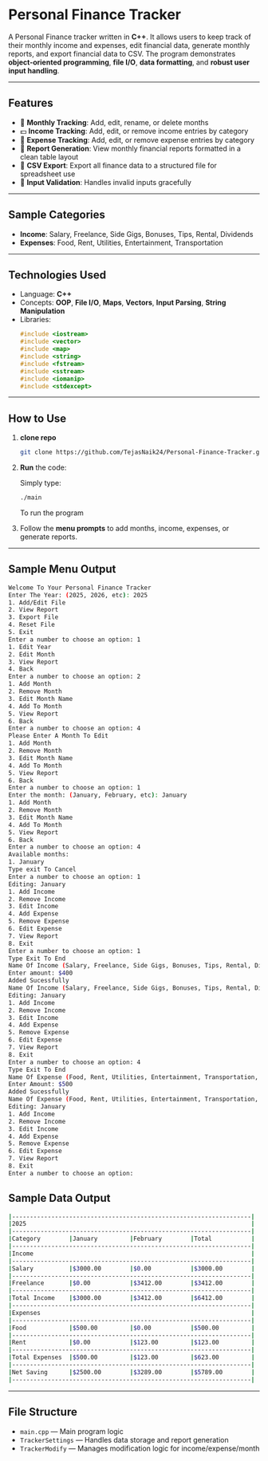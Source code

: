 # Personal Finance Tracker

A Personal Finance tracker written in **C++**. It allows users to keep track of their monthly income and expenses, 
edit financial data, generate monthly reports, and export financial data to CSV. The program demonstrates 
**object-oriented programming**, **file I/O**, **data formatting**, and **robust user input handling**.

---

## Features

- 📆 **Monthly Tracking**: Add, edit, rename, or delete months  
- 💵 **Income Tracking**: Add, edit, or remove income entries by category  
- 💸 **Expense Tracking**: Add, edit, or remove expense entries by category  
- 🧾 **Report Generation**: View monthly financial reports formatted in a clean table layout  
- 📁 **CSV Export**: Export all finance data to a structured file for spreadsheet use  
- 🧠 **Input Validation**: Handles invalid inputs gracefully  

---

## Sample Categories

- **Income**: Salary, Freelance, Side Gigs, Bonuses, Tips, Rental, Dividends  
- **Expenses**: Food, Rent, Utilities, Entertainment, Transportation  

---

## Technologies Used

- Language: **C++**
- Concepts: **OOP**, **File I/O**, **Maps**, **Vectors**, **Input Parsing**, **String Manipulation**
- Libraries:
  ```cpp
  #include <iostream>
  #include <vector>
  #include <map>
  #include <string>
  #include <fstream>
  #include <sstream>
  #include <iomanip>
  #include <stdexcept>
  ```

---

## How to Use

1. **clone repo** 
   ```sh
   git clone https://github.com/TejasNaik24/Personal-Finance-Tracker.git
   ```

2. **Run** the code:

   Simply type:
   ```sh
   ./main
   ```
   To run the program

4. Follow the **menu prompts** to add months, income, expenses, or generate reports.

---

## Sample Menu Output

```sh
Welcome To Your Personal Finance Tracker
Enter The Year: (2025, 2026, etc): 2025
1. Add/Edit File
2. View Report
3. Export File
4. Reset File
5. Exit
Enter a number to choose an option: 1
1. Edit Year
2. Edit Month
3. View Report
4. Back
Enter a number to choose an option: 2
1. Add Month
2. Remove Month
3. Edit Month Name
4. Add To Month
5. View Report
6. Back
Enter a number to choose an option: 4
Please Enter A Month To Edit
1. Add Month
2. Remove Month
3. Edit Month Name
4. Add To Month
5. View Report
6. Back
Enter a number to choose an option: 1
Enter the month: (January, February, etc): January
1. Add Month
2. Remove Month
3. Edit Month Name
4. Add To Month
5. View Report
6. Back
Enter a number to choose an option: 4
Available months: 
1. January
Type exit To Cancel
Enter a number to choose an option: 1
Editing: January
1. Add Income
2. Remove Income
3. Edit Income
4. Add Expense
5. Remove Expense
6. Edit Expense
7. View Report
8. Exit
Enter a number to choose an option: 1
Type Exit To End
Name Of Income (Salary, Freelance, Side Gigs, Bonuses, Tips, Rental, Dividends, Etc): Salary
Enter amount: $400
Added Sucessfully
Name Of Income (Salary, Freelance, Side Gigs, Bonuses, Tips, Rental, Dividends, Etc): exit
Editing: January
1. Add Income
2. Remove Income
3. Edit Income
4. Add Expense
5. Remove Expense
6. Edit Expense
7. View Report
8. Exit
Enter a number to choose an option: 4
Type Exit To End
Name Of Expense (Food, Rent, Utilities, Entertainment, Transportation, Etc): Food
Enter Amount: $500
Added Sucessfully
Name Of Expense (Food, Rent, Utilities, Entertainment, Transportation, Etc): exit
Editing: January
1. Add Income
2. Remove Income
3. Edit Income
4. Add Expense
5. Remove Expense
6. Edit Expense
7. View Report
8. Exit
Enter a number to choose an option: 
```
## Sample Data Output

```sh
|-------------------------------------------------------------------|
|2025                                                               |
|-------------------------------------------------------------------|
|Category        |January         |February        |Total           |
|-------------------------------------------------------------------|
|Income                                                             |
|-------------------------------------------------------------------|
|Salary          |$3000.00        |$0.00           |$3000.00        |
|-------------------------------------------------------------------|
|Freelance       |$0.00           |$3412.00        |$3412.00        |
|-------------------------------------------------------------------|
|Total Income    |$3000.00        |$3412.00        |$6412.00        |
|-------------------------------------------------------------------|
|Expenses                                                           |
|-------------------------------------------------------------------|
|Food            |$500.00         |$0.00           |$500.00         |
|-------------------------------------------------------------------|
|Rent            |$0.00           |$123.00         |$123.00         |
|-------------------------------------------------------------------|
|Total Expenses  |$500.00         |$123.00         |$623.00         |
|-------------------------------------------------------------------|
|Net Saving      |$2500.00        |$3289.00        |$5789.00        |
|-------------------------------------------------------------------|

```

---

## File Structure

- `main.cpp` — Main program logic  
- `TrackerSettings` — Handles data storage and report generation  
- `TrackerModify` — Manages modification logic for income/expense/month


